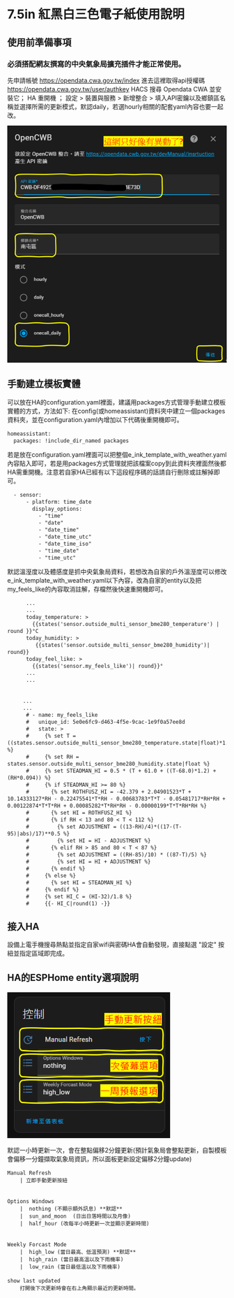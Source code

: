 # 7.5in 紅黑白三色電子紙使用說明

## 使用前準備事項
### 必須搭配網友撰寫的中央氣象局擴充插件才能正常使用。
先申請帳號
https://opendata.cwa.gov.tw/index
進去這裡取得api授權碼
https://opendata.cwa.gov.tw/user/authkey
HACS 搜尋 Opendata CWA 並安裝它； HA 重開機 ； 設定 > 裝置與服務  > 新增整合 > 填入API密鑰以及鄉鎮區名稱並選擇所需的更新模式，默認daily，若選hourly相關的配套yaml內容也要一起改。

![Mosquitto_broker](/e_ink_display/124729.png)

## 手動建立模板實體 
可以放在HA的configuration.yaml裡面，建議用packages方式管理手動建立模板實體的方式，方法如下: 在config(或homeassistant)資料夾中建立一個packages資料夾，並在configuration.yaml內增加以下代碼後重開機即可。

    homeassistant:
      packages: !include_dir_named packages

若是放在configuration.yaml裡面可以把整個e_ink_template_with_weather.yaml 內容貼入即可，若是用packages方式管理就把該檔案copy到此資料夾裡面然後都HA需重開機。注意若自家HA已經有以下這段程序碼的話請自行刪除或註解掉即可。

      - sensor:
          - platform: time_date
            display_options:
              - "time"
              - "date"
              - "date_time"
              - "date_time_utc"
              - "date_time_iso"
              - "time_date"
              - "time_utc"

默認溫溼度以及體感度是抓中央氣象局資料，若想改為自家的戶外溫溼度可以修改e_ink_template_with_weather.yaml以下內容，改為自家的entity以及把 my_feels_like的內容取消註解，存檔然後快速重開機即可。

          ...
          ...
          today_temperature: >
            {{states('sensor.outside_multi_sensor_bme280_temperature') | round }}°C    
          today_humidity: >
             {{states('sensor.outside_multi_sensor_bme280_humidity')| round}}
          today_feel_like: >
            {{states('sensor.my_feels_like')| round}}°          
          ...
          ...


         ...
         ...
          # - name: my_feels_like
          #   unique_id: 5e0e6fc9-d463-4f5e-9cac-1e9f0a57ee8d
          #   state: >
          #     {% set T = ((states.sensor.outside_multi_sensor_bme280_temperature.state|float)*1.8)+32 %}
          #     {% set RH = states.sensor.outside_multi_sensor_bme280_humidity.state|float %}
          #     {% set STEADMAN_HI = 0.5 * (T + 61.0 + ((T-68.0)*1.2) + (RH*0.094)) %}
          #     {% if STEADMAN_HI >= 80 %}
          #       {% set ROTHFUSZ_HI = -42.379 + 2.04901523*T + 10.14333127*RH - 0.22475541*T*RH - 0.00683783*T*T - 0.05481717*RH*RH + 0.00122874*T*T*RH + 0.00085282*T*RH*RH - 0.00000199*T*T*RH*RH %}
          #       {% set HI = ROTHFUSZ_HI %}
          #       {% if RH < 13 and 80 < T < 112 %}
          #         {% set ADJUSTMENT = ((13-RH)/4)*((17-(T-95)|abs)/17)**0.5 %}
          #         {% set HI = HI - ADJUSTMENT %}
          #       {% elif RH > 85 and 80 < T < 87 %}
          #         {% set ADJUSTMENT = ((RH-85)/10) * ((87-T)/5) %}
          #         {% set HI = HI + ADJUSTMENT %}
          #       {% endif %}
          #     {% else %}
          #       {% set HI = STEADMAN_HI %}
          #     {% endif %}
          #     {% set HI_C = (HI-32)/1.8 %}
          #     {{- HI_C|round(1) -}}


## 接入HA
設備上電手機搜尋熱點並指定自家wifi與密碼HA會自動發現，直接點選 "設定" 按紐並指定區域即完成。
         
## HA的ESPHome entity選項說明
![Mosquitto_broker](/e_ink_display/133557.png)

默認一小時更新一次，會在整點偏移2分鐘更新(預計氣象局會整點更新，自製模板會偏移一分鐘擷取氣象局資訊，所以面板更新設定偏移2分鐘update)

    Manual Refresh
        | 立即手動更新按紐
    
    
    Options Windows
        |  nothing (不顯示額外訊息) **默認**    
        |  sun_and_moon  (日出日落時間以及月像)
        |  half_hour (改每半小時更新一次並顯示更新時間)
    
        
    Weekly Forcast Mode
        |  high_low (當日最高、低溫預測) **默認**
        |  high_rain (當日最高溫以及下雨機率)
        |  low_rain (當日最低溫以及下雨機率)

    show last updated
        打開後下次更新時會在右上角顯示最近的更新時間。

